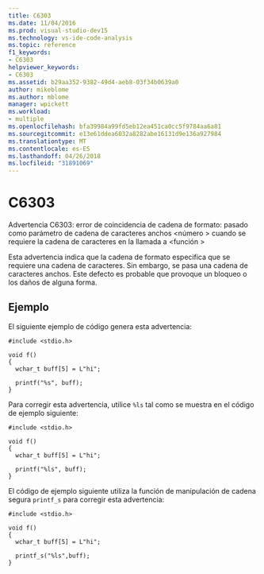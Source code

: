 ```yaml
---
title: C6303
ms.date: 11/04/2016
ms.prod: visual-studio-dev15
ms.technology: vs-ide-code-analysis
ms.topic: reference
f1_keywords:
- C6303
helpviewer_keywords:
- C6303
ms.assetid: b29aa352-9382-49d4-aeb8-03f34b0639a0
author: mikeblome
ms.author: mblome
manager: wpickett
ms.workload:
- multiple
ms.openlocfilehash: bfa39984a99fd5eb12ea451ca0cc5f9784aa6a81
ms.sourcegitcommit: e13e61ddea6032a8282abe16131d9e136a927984
ms.translationtype: MT
ms.contentlocale: es-ES
ms.lasthandoff: 04/26/2018
ms.locfileid: "31891069"
---
```

# <a name="c6303"></a>C6303
Advertencia C6303: error de coincidencia de cadena de formato: pasado como parámetro de cadena de caracteres anchos \<número > cuando se requiere la cadena de caracteres en la llamada a \<función >

 Esta advertencia indica que la cadena de formato especifica que se requiere una cadena de caracteres. Sin embargo, se pasa una cadena de caracteres anchos. Este defecto es probable que provoque un bloqueo o los daños de alguna forma.

## <a name="example"></a>Ejemplo
 El siguiente ejemplo de código genera esta advertencia:

```
#include <stdio.h>

void f()
{
  wchar_t buff[5] = L"hi";

  printf("%s", buff);
}
```

 Para corregir esta advertencia, utilice `%ls` tal como se muestra en el código de ejemplo siguiente:

```
#include <stdio.h>

void f()
{
  wchar_t buff[5] = L"hi";

  printf("%ls", buff);
}
```

 El código de ejemplo siguiente utiliza la función de manipulación de cadena segura `printf_s` para corregir esta advertencia:

```
#include <stdio.h>

void f()
{
  wchar_t buff[5] = L"hi";

  printf_s("%ls",buff);
}
```